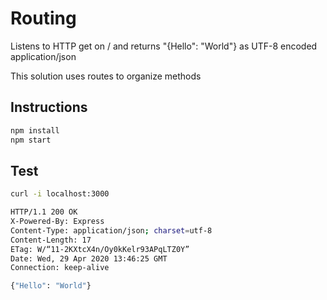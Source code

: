 # Routing

Listens to HTTP get on / and returns "{Hello": "World"} as UTF-8 encoded application/json

This solution uses routes to organize methods

## Instructions

```sh
npm install
npm start
```

## Test

```sh
curl -i localhost:3000

HTTP/1.1 200 OK
X-Powered-By: Express
Content-Type: application/json; charset=utf-8
Content-Length: 17
ETag: W/“11-2KXtcX4n/Oy0kKelr93APqLTZ0Y”
Date: Wed, 29 Apr 2020 13:46:25 GMT
Connection: keep-alive

{"Hello": "World"}
```
